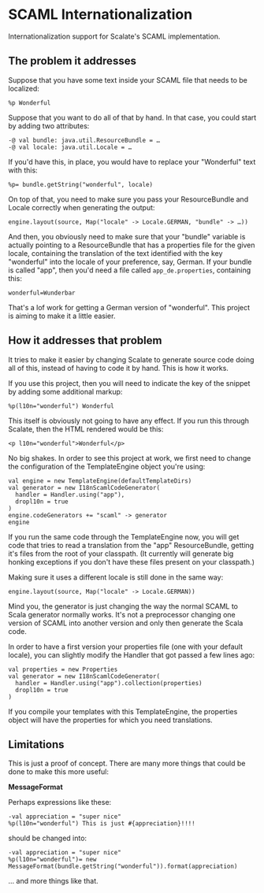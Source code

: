 # SCAML Internationalization

Internationalization support for Scalate's SCAML implementation.

## The problem it addresses

Suppose that you have some text inside your SCAML file that needs to be localized:

    %p Wonderful

Suppose that you want to do all of that by hand. In that case, you could start by adding two attributes:

    -@ val bundle: java.util.ResourceBundle = …
    -@ val locale: java.util.Locale = …

If you'd have this, in place, you would have to replace your "Wonderful" text with this:

    %p= bundle.getString("wonderful", locale)

On top of that, you need to make sure you pass your ResourceBundle and Locale correctly when generating the output:

    engine.layout(source, Map("locale" -> Locale.GERMAN, "bundle" -> …))

And then, you obviously need to make sure that your "bundle" variable is actually pointing to a ResourceBundle that has a properties file for the given locale, containing the translation of the text identified with the key "wonderful" into the locale of your preference, say, German. If your bundle is called "app", then you'd need a file called `app_de.properties`, containing this:

    wonderful=Wunderbar

That's a lof work for getting a German version of "wonderful". This project is aiming to make it a little easier.
    
## How it addresses that problem

It tries to make it easier by changing Scalate to generate source code doing all of this, instead of having to code it by hand. This is how it works. 

If you use this project, then you will need to indicate the key of the snippet by adding some additional markup:

    %p(l10n="wonderful") Wonderful
    
This itself is obviously not going to have any effect. If you run this through Scalate, then the HTML rendered would be this:

    <p l10n="wonderful">Wonderful</p>
    
No big shakes. In order to see this project at work, we first need to change the configuration of the TemplateEngine object you're using:

    val engine = new TemplateEngine(defaultTemplateDirs)
    val generator = new I18nScamlCodeGenerator(
      handler = Handler.using("app"),
      dropl10n = true
    )
    engine.codeGenerators += "scaml" -> generator
    engine

If you run the same code through the TemplateEngine now, you will get code that tries to read a translation from the "app" ResourceBundle, getting it's files from the root of your classpath. (It currently will generate big honking exceptions if you don't have these files present on your classpath.)

Making sure it uses  a different locale is still done in the same way:

    engine.layout(source, Map("locale" -> Locale.GERMAN))
    
Mind you, the generator is just changing the way the normal SCAML to Scala generator normally works. It's not a preprocessor changing one version of SCAML into another version and only then generate the Scala code.

In order to have a first version your properties file (one with your default locale), you can slightly modify the Handler that got passed a few lines ago:

    val properties = new Properties
    val generator = new I18nScamlCodeGenerator(
      handler = Handler.using("app").collection(properties)
      dropl10n = true
    )

If you compile your templates with this TemplateEngine, the properties object will have the properties for which you need translations.

## Limitations

This is just a proof of concept. There are many more things that could be done to make this more useful:

__MessageFormat__

Perhaps expressions like these:

    -val appreciation = "super nice"
    %p(l10n="wonderful") This is just #{appreciation}!!!!

should be changed into:

    -val appreciation = "super nice"
    %p(l10n="wonderful")= new MessageFormat(bundle.getString("wonderful")).format(appreciation)

… and more things like that.



